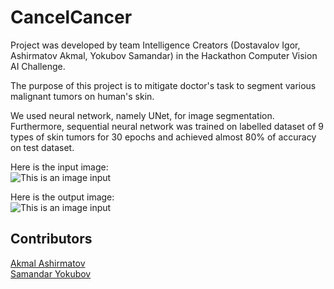 # CancelCancer

Project was developed by team Intelligence Creators (Dostavalov Igor, Ashirmatov Akmal, Yokubov Samandar) in the Hackathon Computer Vision AI Challenge.

The purpose of this project is to mitigate doctor's task to segment various malignant tumors on human's skin.

We used neural network, namely UNet, for image segmentation. Furthermore, sequential neural network was trained on labelled dataset of 9 types of skin tumors for 30 epochs and achieved almost 80% of accuracy on test dataset.

Here is the input image:  
![This is an image input](https://github.com/SamandarYokubov/CancelCancer/blob/main/photos/1751453_in.bmp)


Here is the output image:  
![This is an image input](https://github.com/SamandarYokubov/CancelCancer/blob/main/photos/model_1751453_out.jpg)

## Contributors

[Akmal Ashirmatov](https://github.com/AkmalAshirmatov)  
[Samandar Yokubov](https://github.com/SamandarYokubov)
